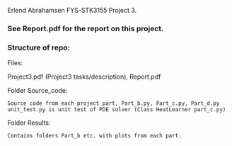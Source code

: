 Erlend Abrahamsen FYS-STK3155 Project 3.
### See Report.pdf for the report on this project. ###

### Structure of repo: ###
Files:  

Project3.pdf (Project3 tasks/description), Report.pdf

Folder Source_code:  

	Source code from each project part, Part_b.py, Part_c.py, Part_d.py  
	unit_test.py is unit test of PDE solver (Class HeatLearner part_c.py)

Folder Results:  

	Contains folders Part_b etc. with plots from each part.

